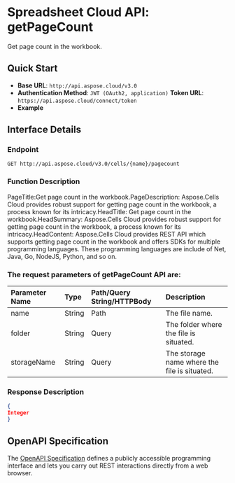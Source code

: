 # **Spreadsheet Cloud API: getPageCount**

Get page count in the workbook. 

## **Quick Start**

- **Base URL**: `http://api.aspose.cloud/v3.0`
- **Authentication Method**: `JWT (OAuth2, application)`  **Token URL**: `https://api.aspose.cloud/connect/token`
- **Example** 
<script src="https://gist.github.com/aspose-cells-cloud-gists/8a5b324fdf3e574dbd747c1a1e24b05d.js?file=Example30_GetPageCount.cs"></script>

## **Interface Details**

### **Endpoint** 

```
GET http://api.aspose.cloud/v3.0/cells/{name}/pagecount
```

### **Function Description**
PageTitle:Get page count in the workbook.PageDescription: Aspose.Cells Cloud provides robust support for getting page count in the workbook, a process known for its intricacy.HeadTitle: Get page count in the workbook.HeadSummary: Aspose.Cells Cloud provides robust support for getting page count in the workbook, a process known for its intricacy.HeadContent: Aspose.Cells Cloud provides REST API which supports getting page count in the workbook and offers SDKs for multiple programming languages. These programming languages are include of Net, Java, Go, NodeJS, Python, and so on.

### The request parameters of **getPageCount** API are: 

| Parameter Name | Type | Path/Query String/HTTPBody | Description | 
| :- | :- | :- |:- | 
|name|String|Path|The file name.|
|folder|String|Query|The folder where the file is situated.|
|storageName|String|Query|The storage name where the file is situated.|


### **Response Description**
```json
{
Integer
}
```

## OpenAPI Specification

The [OpenAPI Specification](https://reference.aspose.cloud/cells/#/WorkbookController/GetPageCount) defines a publicly accessible programming interface and lets you carry out REST interactions directly from a web browser.

